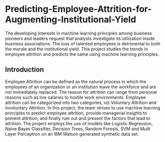 # Predicting-Employee-Attrition-for-Augmenting-Institutional-Yield

The developing interests in machine learning principles among business pioneers and leaders request that analysts investigate its utilization inside business associations. The loss of talented employees is detrimental to both the morale and the institutional yield. This project studies the trends in employee attrition and predicts the same using machine learning principles.

<h2>Introduction</h2>
Employee Attrition can be defined as the natural process in which the employees of an organization or an institution leave the workforce and are not immediately replaced. The reason for attrition can range from personal reasons such as low salaries to hostile work environments. Employee attrition can be categorized into two categories, viz Voluntary Attrition and Involuntary Attrition. In this project, the team strives to use machine learning principles to predict employee attrition, provide managerial insights to prevent attrition, and finally rule out and present the factors that lead to attrition. The project employs the use of models like Logistic Regression, Naive Bayes Classifier, Decision Trees, Random Forests, SVM and Multi Layer Perceptron on an IBM Watson generated synthetic data set.
